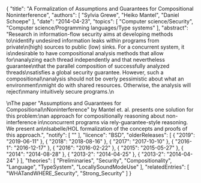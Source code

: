 {
    "title": "A Formalization of Assumptions and Guarantees for Compositional Noninterference",
    "authors": [
        "Sylvia Grewe",
        "Heiko Mantel",
        "Daniel Schoepe"
    ],
    "date": "2014-04-23",
    "topics": [
        "Computer science/Security",
        "Computer science/Programming languages/Type systems"
    ],
    "abstract": "Research in information-flow security aims at developing methods to\nidentify undesired information leaks within programs from private\n(high) sources to public (low) sinks. For a concurrent system, it is\ndesirable to have compositional analysis methods that allow for\nanalyzing each thread independently and that nevertheless guarantee\nthat the parallel composition of successfully analyzed threads\nsatisfies a global security guarantee. However, such a compositional\nanalysis should not be overly pessimistic about what an environment\nmight do with shared resources. Otherwise, the analysis will reject\nmany intuitively secure programs.\n<p>\nThe paper \"Assumptions and Guarantees for Compositional\nNoninterference\" by Mantel et. al. presents one solution for this problem:\nan approach for compositionally reasoning about non-interference in\nconcurrent programs via rely-guarantee-style reasoning.  We present an\nIsabelle/HOL formalization of the concepts and proofs of this approach.",
    "notify": [
        ""
    ],
    "licence": "BSD",
    "olderReleases": [
        {
            "2019": "2019-06-11"
        },
        {
            "2018": "2018-08-16"
        },
        {
            "2017": "2017-10-10"
        },
        {
            "2016-1": "2016-12-17"
        },
        {
            "2016": "2016-02-22"
        },
        {
            "2015": "2015-05-27"
        },
        {
            "2014": "2014-08-28"
        },
        {
            "2013-2": "2014-04-25"
        },
        {
            "2013-2": "2014-04-24"
        }
    ],
    "theories": [
        "Preliminaries",
        "Security",
        "Compositionality",
        "Language",
        "TypeSystem",
        "LocallySoundModeUse"
    ],
    "relatedEntries": [
        "WHATandWHERE_Security",
        "Strong_Security"
    ]
}
